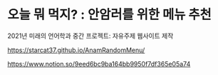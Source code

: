 # 오늘 뭐 먹지? : 안암러를 위한 메뉴 추천
2021년 미래의 언어학과 중간 프로젝트: 자유주제 웹사이트 제작

https://starcat37.github.io/AnamRandomMenu/

https://www.notion.so/9eed6bc9ba164bb9950f7df365e05a74
